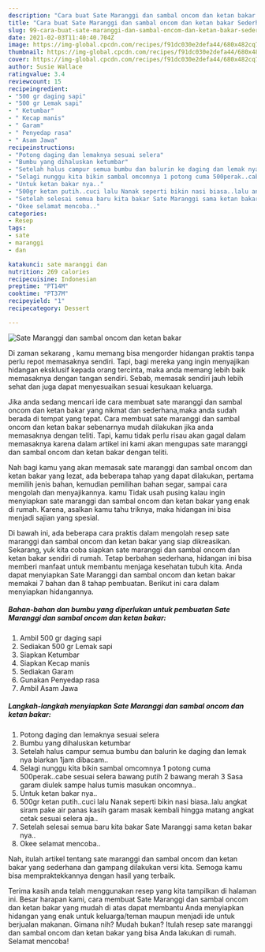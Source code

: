 ```yaml
---
description: "Cara buat Sate Maranggi dan sambal oncom dan ketan bakar Sederhana dan Mudah Dibuat"
title: "Cara buat Sate Maranggi dan sambal oncom dan ketan bakar Sederhana dan Mudah Dibuat"
slug: 99-cara-buat-sate-maranggi-dan-sambal-oncom-dan-ketan-bakar-sederhana-dan-mudah-dibuat
date: 2021-02-03T11:40:40.704Z
image: https://img-global.cpcdn.com/recipes/f91dc030e2defa44/680x482cq70/sate-maranggi-dan-sambal-oncom-dan-ketan-bakar-foto-resep-utama.jpg
thumbnail: https://img-global.cpcdn.com/recipes/f91dc030e2defa44/680x482cq70/sate-maranggi-dan-sambal-oncom-dan-ketan-bakar-foto-resep-utama.jpg
cover: https://img-global.cpcdn.com/recipes/f91dc030e2defa44/680x482cq70/sate-maranggi-dan-sambal-oncom-dan-ketan-bakar-foto-resep-utama.jpg
author: Susie Wallace
ratingvalue: 3.4
reviewcount: 15
recipeingredient:
- "500 gr daging sapi"
- "500 gr Lemak sapi"
- " Ketumbar"
- " Kecap manis"
- " Garam"
- " Penyedap rasa"
- " Asam Jawa"
recipeinstructions:
- "Potong daging dan lemaknya sesuai selera"
- "Bumbu yang dihaluskan ketumbar"
- "Setelah halus campur semua bumbu dan balurin ke daging dan lemak nya biarkan 1jam dibacam.."
- "Selagi nunggu kita bikin sambal omcomnya 1 potong cuma 500perak..cabe sesuai selera bawang putih 2 bawang merah 3 Sasa garam diulek sampe halus tumis masukan oncomnya.."
- "Untuk ketan bakar nya.."
- "500gr ketan putih..cuci lalu Nanak seperti bikin nasi biasa..lalu angkat siram pake air panas kasih garam masak kembali hingga matang angkat cetak sesuai selera aja.."
- "Setelah selesai semua baru kita bakar Sate Maranggi sama ketan bakar nya.."
- "Okee selamat mencoba.."
categories:
- Resep
tags:
- sate
- maranggi
- dan

katakunci: sate maranggi dan 
nutrition: 269 calories
recipecuisine: Indonesian
preptime: "PT14M"
cooktime: "PT37M"
recipeyield: "1"
recipecategory: Dessert

---
```



![Sate Maranggi dan sambal oncom dan ketan bakar](https://img-global.cpcdn.com/recipes/f91dc030e2defa44/680x482cq70/sate-maranggi-dan-sambal-oncom-dan-ketan-bakar-foto-resep-utama.jpg)

Di zaman  sekarang , kamu memang bisa mengorder hidangan praktis tanpa perlu repot memasaknya sendiri. Tapi, bagi mereka yang ingin menyajikan hidangan eksklusif kepada orang tercinta, maka anda memang lebih baik memasaknya dengan tangan sendiri. Sebab, memasak sendiri jauh lebih sehat dan juga dapat menyesuaikan sesuai kesukaan keluarga.

Jika anda sedang mencari ide cara membuat sate maranggi dan sambal oncom dan ketan bakar yang nikmat dan sederhana,maka anda sudah berada di tempat yang tepat. Cara membuat sate maranggi dan sambal oncom dan ketan bakar  sebenarnya mudah dilakukan jika anda memasaknya dengan teliti. Tapi, kamu tidak perlu risau akan gagal dalam memasaknya 
karena dalam artikel ini kami akan mengupas sate maranggi dan sambal oncom dan ketan bakar dengan teliti.  



Nah bagi kamu yang akan memasak sate maranggi dan sambal oncom dan ketan bakar yang lezat, ada beberapa tahap yang dapat dilakukan, pertama memilih jenis bahan, kemudian pemilihan bahan segar, sampai cara mengolah dan menyajikannya. kamu Tidak usah pusing kalau ingin menyiapkan sate maranggi dan sambal oncom dan ketan bakar yang enak di rumah. Karena, asalkan kamu  tahu triknya, maka hidangan ini bisa menjadi sajian yang spesial.

Di bawah ini, ada beberapa cara praktis  dalam mengolah resep sate maranggi dan sambal oncom dan ketan bakar yang siap dikreasikan. Sekarang, yuk kita coba siapkan sate maranggi dan sambal oncom dan ketan bakar sendiri di rumah. Tetap berbahan sederhana, hidangan ini bisa memberi manfaat untuk membantu menjaga kesehatan tubuh kita. Anda dapat menyiapkan Sate Maranggi dan sambal oncom dan ketan bakar memakai 7 bahan dan 8 tahap pembuatan. Berikut ini cara dalam menyiapkan hidangannya.

<!--inarticleads1-->

##### Bahan-bahan dan bumbu yang diperlukan untuk pembuatan Sate Maranggi dan sambal oncom dan ketan bakar:

1. Ambil 500 gr daging sapi
1. Sediakan 500 gr Lemak sapi
1. Siapkan  Ketumbar
1. Siapkan  Kecap manis
1. Sediakan  Garam
1. Gunakan  Penyedap rasa
1. Ambil  Asam Jawa




<!--inarticleads2-->

##### Langkah-langkah menyiapkan Sate Maranggi dan sambal oncom dan ketan bakar:

1. Potong daging dan lemaknya sesuai selera
1. Bumbu yang dihaluskan ketumbar
1. Setelah halus campur semua bumbu dan balurin ke daging dan lemak nya biarkan 1jam dibacam..
1. Selagi nunggu kita bikin sambal omcomnya 1 potong cuma 500perak..cabe sesuai selera bawang putih 2 bawang merah 3 Sasa garam diulek sampe halus tumis masukan oncomnya..
1. Untuk ketan bakar nya..
1. 500gr ketan putih..cuci lalu Nanak seperti bikin nasi biasa..lalu angkat siram pake air panas kasih garam masak kembali hingga matang angkat cetak sesuai selera aja..
1. Setelah selesai semua baru kita bakar Sate Maranggi sama ketan bakar nya..
1. Okee selamat mencoba..




Nah, itulah artikel tentang  sate maranggi dan sambal oncom dan ketan bakar  yang sederhana dan gampang dilakukan versi kita. Semoga kamu bisa mempraktekkannya dengan hasil yang terbaik. 

Terima kasih anda telah menggunakan resep yang kita tampilkan di halaman ini. Besar harapan kami, cara membuat  Sate Maranggi dan sambal oncom dan ketan bakar yang mudah di atas dapat membantu Anda menyiapkan hidangan yang enak untuk keluarga/teman maupun menjadi ide untuk berjualan makanan. Gimana nih? Mudah bukan? Itulah resep sate maranggi dan sambal oncom dan ketan bakar yang bisa Anda lakukan di rumah. Selamat mencoba!

